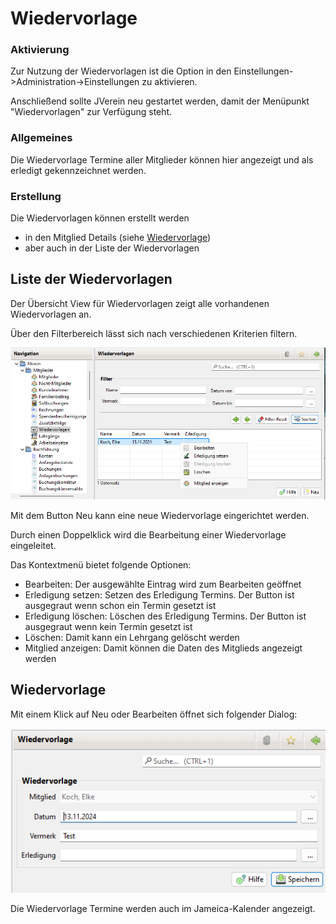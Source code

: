 # Wiedervorlage

### Aktivierung

Zur Nutzung der Wiedervorlagen ist die Option in den Einstellungen->Administration->Einstellungen zu aktivieren.

Anschließend sollte JVerein neu gestartet werden, damit der Menüpunkt "Wiedervorlagen" zur Verfügung steht.

### Allgemeines

Die Wiedervorlage Termine aller Mitglieder können hier angezeigt und als erledigt gekennzeichnet werden.

### Erstellung

Die Wiedervorlagen können erstellt werden

* in den Mitglied Details (siehe [Wiedervorlage](../../allgemeine-funktionen/mitglieder/content/wiedervorlage.md))
* aber auch in der Liste der Wiedervorlagen

## Liste der Wiedervorlagen

Der Übersicht View für Wiedervorlagen zeigt alle vorhandenen Wiedervorlagen an.

Über den Filterbereich lässt sich nach verschiedenen Kriterien filtern.

![](img/WiedervorlageListeView.png)

Mit dem Button Neu kann eine neue Wiedervorlage eingerichtet werden.

Durch einen Doppelklick wird die Bearbeitung einer Wiedervorlage eingeleitet.

Das Kontextmenü bietet folgende Optionen:

* Bearbeiten: Der ausgewählte Eintrag wird zum Bearbeiten geöffnet
* Erledigung setzen: Setzen des Erledigung Termins. Der Button ist ausgegraut wenn schon ein Termin gesetzt ist
* Erledigung löschen: Löschen des Erledigung Termins. Der Button ist ausgegraut wenn kein Termin gesetzt ist
* Löschen: Damit kann ein Lehrgang gelöscht werden
* Mitglied anzeigen: Damit können die Daten des Mitglieds angezeigt werden

## Wiedervorlage

Mit einem Klick auf Neu oder Bearbeiten öffnet sich folgender Dialog:

![](img/WiedervorlageView.png)

Die Wiedervorlage Termine werden auch im Jameica-Kalender angezeigt.
